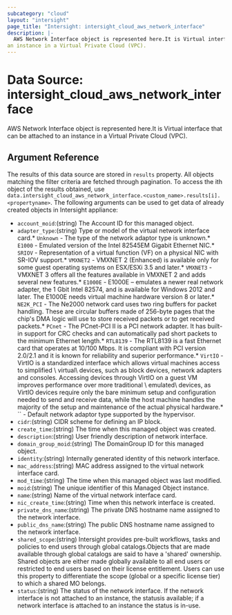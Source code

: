 ```yaml
---
subcategory: "cloud"
layout: "intersight"
page_title: "Intersight: intersight_cloud_aws_network_interface"
description: |-
  AWS Network Interface object is represented here.It is Virtual interface that can be attached to
an instance in a Virtual Private Cloud (VPC).
---
```


# Data Source: intersight_cloud_aws_network_interface
AWS Network Interface object is represented here.It is Virtual interface that can be attached to
an instance in a Virtual Private Cloud (VPC).
## Argument Reference
The results of this data source are stored in `results` property.
All objects matching the filter criteria are fetched through pagination.
To access the ith object of the results obtained, use `data.intersight_cloud_aws_network_interface.<custom_name>.results[i].<propertyname>`.
The following arguments can be used to get data of already created objects in Intersight appliance:
* `account_moid`:(string) The Account ID for this managed object. 
* `adapter_type`:(string) Type or model of the virtual network interface card.* `Unknown` - The type of the network adaptor type is unknown.* `E1000` - Emulated version of the Intel 82545EM Gigabit Ethernet NIC.* `SRIOV` - Representation of a virtual function (VF) on a physical NIC with SR-IOV support.* `VMXNET2` - VMXNET 2 (Enhanced) is available only for some guest operating systems on ESX/ESXi 3.5 and later.* `VMXNET3` - VMXNET 3 offers all the features available in VMXNET 2 and adds several new features.* `E1000E` - E1000E – emulates a newer real network adapter, the 1 Gbit Intel 82574, and is available for Windows 2012 and later. The E1000E needs virtual machine hardware version 8 or later.* `NE2K_PCI` - The Ne2000 network card uses two ring buffers for packet handling. These are circular buffers made of 256-byte pages that the chip's DMA logic will use to store received packets or to get received packets.* `PCnet` - The PCnet-PCI II is a PCI network adapter. It has built-in support for CRC checks and can automatically pad short packets to the minimum Ethernet length.* `RTL8139` - The RTL8139 is a fast Ethernet card that operates at 10/100 Mbps. It is compliant with PCI version 2.0/2.1 and it is known for reliability and superior performance.* `VirtIO` - VirtIO is a standardized interface which allows virtual machines access to simplified \ virtual\  devices, such as block devices, network adapters and consoles. Accessing devices through VirtIO on a guest VM improves performance over more traditional \ emulated\  devices, as VirtIO devices require only the bare minimum setup and configuration needed to send and receive data, while the host machine handles the majority of the setup and maintenance of the actual physical hardware.* `` - Default network adaptor type supported by the hypervisor. 
* `cidr`:(string) CIDR scheme for defining an IP block. 
* `create_time`:(string) The time when this managed object was created. 
* `description`:(string) User friendly description of network interface. 
* `domain_group_moid`:(string) The DomainGroup ID for this managed object. 
* `identity`:(string) Internally generated identity of this network interface. 
* `mac_address`:(string) MAC address assigned to the virtual network interface card. 
* `mod_time`:(string) The time when this managed object was last modified. 
* `moid`:(string) The unique identifier of this Managed Object instance. 
* `name`:(string) Name of the virtual network interface card. 
* `nic_create_time`:(string) Time when this network interface is created. 
* `private_dns_name`:(string) The private DNS hostname name assigned to the network interface. 
* `public_dns_name`:(string) The public DNS hostname name assigned to the network interface. 
* `shared_scope`:(string) Intersight provides pre-built workflows, tasks and policies to end users through global catalogs.Objects that are made available through global catalogs are said to have a 'shared' ownership. Shared objects are either made globally available to all end users or restricted to end users based on their license entitlement. Users can use this property to differentiate the scope (global or a specific license tier) to which a shared MO belongs. 
* `status`:(string) The status of the network interface. If the network interface is not attached to an instance, the statusis available; if a network interface is attached to an instance the status is in-use. 
 